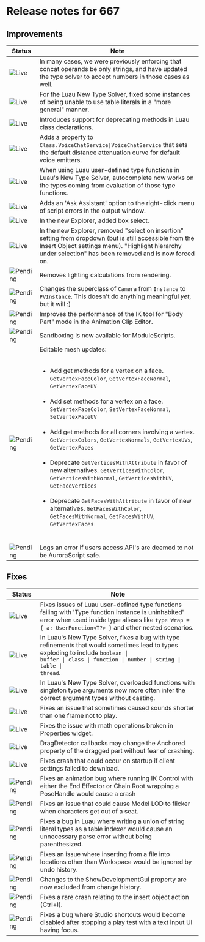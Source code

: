 # Release notes for 667

## Improvements

| Status | Note |
|--------|------|
| ![Live](https://img.shields.io/badge/Live-009E57?style=flat)  | In many cases, we were previously enforcing that concat operands be only strings, and have updated the type solver to accept numbers in those cases as well. |
| ![Live](https://img.shields.io/badge/Live-009E57?style=flat)  | For the Luau New Type Solver, fixed some instances of being unable to use table literals in a "more general" manner. |
| ![Live](https://img.shields.io/badge/Live-009E57?style=flat)  | Introduces support for deprecating methods in Luau class declarations. |
| ![Live](https://img.shields.io/badge/Live-009E57?style=flat)  | Adds a property to <code>Class.VoiceChatService\|VoiceChatService</code> that sets the default distance attenuation curve for default voice emitters. |
| ![Live](https://img.shields.io/badge/Live-009E57?style=flat)  | When using Luau user-defined type functions in Luau's New Type Solver, autocomplete now works on the types coming from evaluation of those type functions. |
| ![Live](https://img.shields.io/badge/Live-009E57?style=flat)  | Adds an 'Ask Assistant' option to the right-click menu of script errors in the output window. |
| ![Live](https://img.shields.io/badge/Live-009E57?style=flat)  | In the new Explorer, added box select. |
| ![Live](https://img.shields.io/badge/Live-009E57?style=flat)  | In the new Explorer, removed "select on insertion" setting from dropdown (but is still accessible from the Insert Object settings menu). "Highlight hierarchy under selection" has been removed and is now forced on. |
| ![Pending](https://img.shields.io/badge/Pending-DEA517?style=flat)  | Removes lighting calculations from rendering. |
| ![Pending](https://img.shields.io/badge/Pending-DEA517?style=flat)  | Changes the superclass of <code>Camera</code> from <code>Instance</code> to <code>PVInstance</code>. This doesn't do anything meaningful <em>yet</em>, but it will :) |
| ![Pending](https://img.shields.io/badge/Pending-DEA517?style=flat)  | Improves the performance of the IK tool for "Body Part" mode in the Animation Clip Editor. |
| ![Pending](https://img.shields.io/badge/Pending-DEA517?style=flat)  | Sandboxing is now available for ModuleScripts. |
| ![Pending](https://img.shields.io/badge/Pending-DEA517?style=flat)  | Editable mesh updates:<br><ul><br><li>Add get methods for a vertex on a face. <code>GetVertexFaceColor</code>, <code>GetVertexFaceNormal</code>, <code>GetVertexFaceUV</code></li><br><li>Add set methods for a vertex on a face. <code>SetVertexFaceColor</code>, <code>SetVertexFaceNormal</code>, <code>SetVertexFaceUV</code></li><br><li>Add get methods for all corners involving a vertex. <code>GetVertexColors</code>, <code>GetVertexNormals</code>, <code>GetVertexUVs</code>, <code>GetVertexFaces</code></li><br><li>Deprecate <code>GetVerticesWithAttribute</code> in favor of new alternatives. <code>GetVerticesWithColor</code>, <code>GetVerticesWithNormal</code>, <code>GetVerticesWithUV</code>, <code>GetFaceVertices</code></li><br><li>Deprecate <code>GetFacesWithAttribute</code> in favor of new alternatives. <code>GetFacesWithColor</code>, <code>GetFacesWithNormal</code>, <code>GetFacesWithUV</code>, <code>GetVertexFaces</code></li><br></ul> |
| ![Pending](https://img.shields.io/badge/Pending-DEA517?style=flat)  | Logs an error if users access API's are deemed to not be AuroraScript safe. |
## Fixes

| Status | Note |
|--------|------|
| ![Live](https://img.shields.io/badge/Live-009E57?style=flat)  | Fixes issues of Luau user-defined type functions failing with 'Type function instance is uninhabited' error when used inside type aliases like <code>type Wrap<T> = { a: UserFunction<T?> }</code> and other nested scenarios. |
| ![Live](https://img.shields.io/badge/Live-009E57?style=flat)  | In Luau's New Type Solver, fixes a bug with type refinements that would sometimes lead to types exploding to include <code>boolean \| buffer \| class \| function \| number \| string \| table \| thread</code>. |
| ![Live](https://img.shields.io/badge/Live-009E57?style=flat)  | In Luau's New Type Solver, overloaded functions with singleton type arguments now more often infer the correct argument types without casting. |
| ![Live](https://img.shields.io/badge/Live-009E57?style=flat)  | Fixes an issue that sometimes caused sounds shorter than one frame not to play. |
| ![Live](https://img.shields.io/badge/Live-009E57?style=flat)  | Fixes the issue with math operations broken in Properties widget. |
| ![Live](https://img.shields.io/badge/Live-009E57?style=flat)  | DragDetector callbacks may change the Anchored property of the dragged part without fear of crashing. |
| ![Live](https://img.shields.io/badge/Live-009E57?style=flat)  | Fixes crash that could occur on startup if client settings failed to download. |
| ![Pending](https://img.shields.io/badge/Pending-DEA517?style=flat)  | Fixes an animation bug where running IK Control with either the End Effector or Chain Root wrapping a PoseHandle would cause a crash |
| ![Pending](https://img.shields.io/badge/Pending-DEA517?style=flat)  | Fixes an issue that could cause Model LOD to flicker when characters get out of a seat. |
| ![Pending](https://img.shields.io/badge/Pending-DEA517?style=flat)  | Fixes a bug in Luau where writing a union of string literal types as a table indexer would cause an unnecessary parse error without being parenthesized. |
| ![Pending](https://img.shields.io/badge/Pending-DEA517?style=flat)  | Fixes an issue where inserting from a file into locations other than Workspace would be ignored by undo history. |
| ![Pending](https://img.shields.io/badge/Pending-DEA517?style=flat)  | Changes to the ShowDevelopmentGui property are now excluded from change history. |
| ![Pending](https://img.shields.io/badge/Pending-DEA517?style=flat)  | Fixes a rare crash relating to the insert object action (Ctrl+I). |
| ![Pending](https://img.shields.io/badge/Pending-DEA517?style=flat)  | Fixes a bug where Studio shortcuts would become disabled after stopping a play test with a text input UI having focus. |
